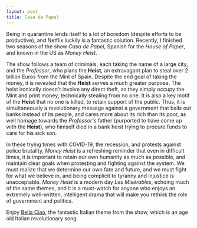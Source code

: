 ```yaml
---
layout: post
title: Casa de Papel
---
```


Being in quarantine lends itself to a lot of boredom (despite efforts to be productive), and Netflix luckily is a fantastic solution. Recently, I finished two seasons of the show *Casa de Papel*, Spanish for the *House of Paper*, and known in the US as *Money Heist*. 

The show follows a team of criminals, each taking the name of a large city, and the *Professor*, who plans the **Heist**, an extravagant plan to steal over 2 billion Euros from the Mint of Spain. Despite the end goal of taking the money, it is revealed that the **Heist** serves a much greater purpose. The heist ironically doesn't involve any direct theft, as they simply occupy the Mint and print money, technically stealing from no one. It is also a key motif of the **Heist** that no one is killed, to retain support of the public. Thus, it is simultaneously a revolutionary message against a government that bails out banks instead of its people, and cares more about its rich than its poor, as well homage towards the *Professor's* father (purported to have come up with the **Heist**), who himself died in a bank heist trying to procure funds to care for his sick son.

In these trying times with COVID-19, the recession, and protests against police brutality, *Money Heist* is a refreshing reminder that even in difficult times, it is important to retain our own humanity as much as possible, and maintain clear goals when protesting and fighting against the system. We must realize that we determine our own fate and future, and we must fight for what we believe in, and being complicit to tyranny and injustice is unacceptable. *Money Heist* is a modern day *Les Misérables*, echoing much of the same themes, and it is a must-watch for anyone who enjoys an extremely well-written, intelligent drama that will make you rethink the role of government and politics.

Enjoy [Bella Ciao](https://www.youtube.com/watch?v=Xm-hdblSa9E), the fantastic Italian theme from the show, which is an age old Italian revolutionary song.